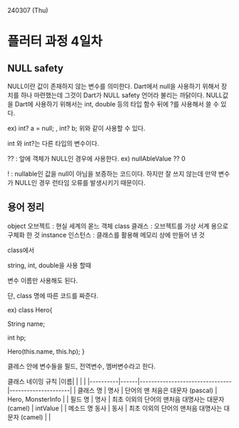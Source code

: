 240307 (Thu)

플러터 과정 4일차
=
NULL safety
--
NULL이란 값이 존재하지 않는 변수를 의미한다. 
Dart에서 null을 사용하기 위해서 장치를 하나 마련했는데 그것이 Dart가 NULL safety 언어라 불리는 까닭이다.
NULL값을 Dart에 사용하기 위해서는 int, double 등의 타입 함수 뒤에 ?를 사용해서 쓸 수 있다.

ex) int? a = null; , int? b;
위와 같이 사용할 수 있다.

int 와 int?는 다른 타입의 변수이다.

?? : 앞에 객체가 NULL인 경우에 사용한다. 
ex) nullAbleValue ?? 0

! : nullable인 값을 null이 아님을 보증하는 코드이다. 하지만 잘 쓰지 않는데 만약 변수가 NULL인 경우 런타임 오류를 발생시키기 때문이다.


용어 정리
-
object 오브젝트 : 현실 세계의 몯느 객체
class 클래스 : 오브젝트를 가상 서계 용으로 구체화 한 것
instance 인스턴스 : 클래스를 활용해 메모리 상에 만들어 낸 것

class에서

string, int, double을 사용 할때

변수 이름만 사용해도 된다.

단, class 명에 따른 코드를 짜준다.

ex)
class Hero{

  String name;

  int hp;

  Hero(this.name, this.hp);
}

클레스 안에 변수들을 필드, 전역변수, 멤버변수라고 한다.


클래스 네이밍 규칙
|이름|    |   |   |
|----------|------|--------------------------------|---------------------|
| 클래스 명 | 명사 | 단어의 맨 처음은 대문자 (pascal) | Hero, MonsterInfo |
| 필드 명 | 명사 | 최초 이외의 단어의 맨처음 대명사는 대문자 (camel) | intValue |
| 메소드 명 동사 | 동사 | 최초 이외의 단어의 맨처음 대명사는 대문자 (camel) |  |
